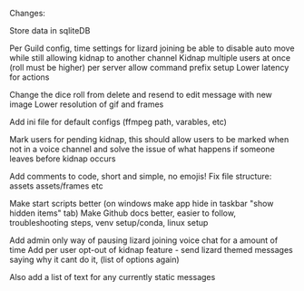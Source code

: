 Changes:

Store data in sqliteDB

Per Guild config, time settings for lizard joining
be able to disable auto move while still allowing kidnap to another channel
Kidnap multiple users at once (roll must be higher)
per server allow command prefix setup
Lower latency for actions

Change the dice roll from delete and resend to edit message with new image
Lower resolution of gif and frames

Add ini file for default configs (ffmpeg path, varables, etc)

Mark users for pending kidnap, this should allow users to be marked when not in a voice channel and solve the issue of what happens if someone leaves before kidnap occurs

Add comments to code, short and simple, no emojis!
Fix file structure:
assets
assets/frames
etc


Make start scripts better (on windows make app hide in taskbar "show hidden items" tab)
Make Github docs better, easier to follow, troubleshooting steps, venv setup/conda, linux setup 

Add admin only way of pausing lizard joining voice chat for a amount of time
Add per user opt-out of kidnap feature - send lizard themed messages saying why it cant do it, (list of options again)

Also add a list of text for any currently static messages

